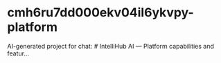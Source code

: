 # cmh6ru7dd000ekv04il6ykvpy-platform
AI-generated project for chat: # IntelliHub AI — Platform capabilities and featur...
